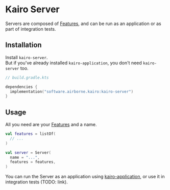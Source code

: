 # Kairo Server

Servers are composed of [Features](../kairo-feature),
and can be run as an application or as part of integration tests.

## Installation

Install `kairo-server`.\
But if you've already installed `kairo-application`,
you don't need `kairo-server` too.

```kotlin
// build.gradle.kts

dependencies {
  implementation("software.airborne.kairo:kairo-server")
}
```

## Usage

All you need are your [Features](../kairo-feature) and a name.

```kotlin
val features = listOf(
  // ...
)

val server = Server(
  name = "...",
  features = features,
)
```

You can run the Server as an application using [kairo-application](../kairo-application),
or use it in integration tests (TODO: link).
